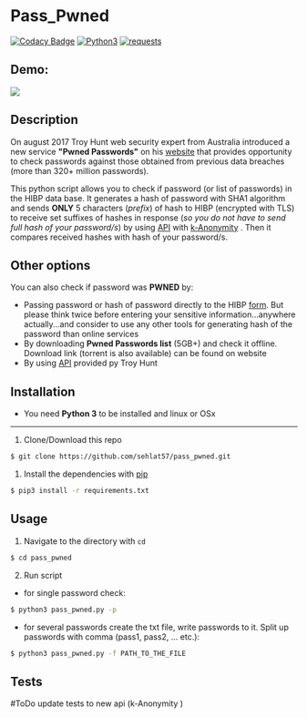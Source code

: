 # Pass_Pwned
[![Codacy Badge](https://api.codacy.com/project/badge/Grade/acd3694ebf3048da830bbfd861b3af6f)](https://www.codacy.com/app/sehlat57/pass_pwned?utm_source=github.com&amp;utm_medium=referral&amp;utm_content=sehlat57/pass_pwned&amp;utm_campaign=Badge_Grade)
[![Python3](https://img.shields.io/badge/python-3.4%2C%203.5%2C%203%2C6-blue.svg)](https://www.python.org/)
[![requests](https://img.shields.io/badge/requests-2.18.4-yellowgreen.svg)](http://docs.python-requests.org/en/master/)
## Demo:
![](https://github.com/sehlat57/pass_pwned/blob/master/src.gif)
## Description
On august 2017 Troy Hunt web security expert from Australia introduced a new service **"Pwned Passwords"**  on his [website](https://haveibeenpwned.com/Passwords) that provides opportunity to check passwords against those obtained from previous data breaches (more than 320+ million passwords).

This python script allows you to check if password (or list of passwords) in the HIBP data base.
It generates a hash of password with SHA1 algorithm and sends **ONLY** 5 characters (*prefix*) of hash to HIBP (encrypted with TLS) to receive set suffixes of hashes in response (*so you do not have to send full hash of your password/s*) by using [API](https://haveibeenpwned.com/API/v2#SearchingPwnedPasswordsByRange) with [k-Anonymity](https://en.wikipedia.org/wiki/K-anonymity) . Then it compares received hashes with hash of your password/s.

## Other options
You can also check if password was **PWNED** by:

*  Passing password or hash of password directly to the HIBP [form](https://haveibeenpwned.com/Passwords). But please think twice before entering your sensitive information...anywhere actually...and consider to use any other tools for generating hash of the password than online services
*  By downloading **Pwned Passwords list** (5GB+) and check it offline. Download link (torrent is also available) can be found on website
*  By using [API](https://haveibeenpwned.com/API/v2) provided py Troy Hunt



## Installation

- You need **Python 3** to be installed and linux or OSx

---
1. Clone/Download this repo
```bash
$ git clone https://github.com/sehlat57/pass_pwned.git
```
1. Install the dependencies with [pip](https://pypi.python.org/pypi/pip)
```bash
$ pip3 install -r requirements.txt
```

## Usage
1. Navigate to the directory with ```cd```
```bash
$ cd pass_pwned
```
2. Run script
* for single password check:
```bash 
$ python3 pass_pwned.py -p
```
* for several passwords create the txt file, write passwords to it. Split up passwords with comma (pass1, pass2, ... etc.):
```bash 
$ python3 pass_pwned.py -f PATH_TO_THE_FILE
```
## Tests


\#ToDo update tests to new api (k-Anonymity )